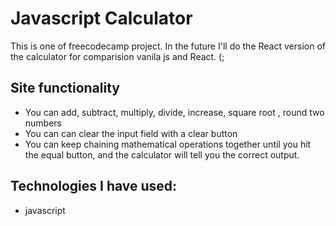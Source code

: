 # Javascript Calculator

This is one of freecodecamp project.
In the future I'll do the React version of the calculator for comparision vanila js and React. (;

## Site functionality

* You can add, subtract, multiply, divide, increase, square root
, round two numbers
* You can can clear the input field with a clear button
* You can keep chaining mathematical operations together until you hit the equal button, and the calculator will tell you the correct output.

## Technologies I have used:
* javascript
